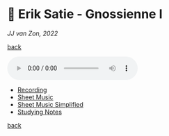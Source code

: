 🦉 Erik Satie - Gnossienne Ⅰ
=============================

*JJ van Zon, 2022*

[back](../README.md)

<audio controls>
  <source src="recording/satie-gnossienne-1-recording-320-kbps.mp3" type="audio/mpeg">
  Your browser does not support the audio element. <a href="recording/satie-gnossienne-1-recording-320-kbps.mp3" download>Download file</a>
</audio>

- [Recording](recording/README.md)
- [Sheet Music](sheet-music/README.md)
- [Sheet Music Simplified](sheet-music-simplified/README.md)
- [Studying Notes](satie-gnossienne-1-studying-notes.md)

[back](../README.md)